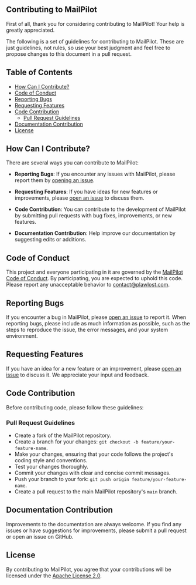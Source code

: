 Contributing to MailPilot
--
First of all, thank you for considering contributing to MailPilot! Your help is greatly appreciated.

The following is a set of guidelines for contributing to MailPilot. These are just guidelines, not rules, so use your best judgment and feel free to propose changes to this document in a pull request.

## Table of Contents

- [How Can I Contribute?](#how-can-i-contribute)
- [Code of Conduct](#code-of-conduct)
- [Reporting Bugs](#reporting-bugs)
- [Requesting Features](#requesting-features)
- [Code Contribution](#code-contribution)
  - [Pull Request Guidelines](#pull-request-guidelines)
- [Documentation Contribution](#documentation-contribution)
- [License](#license)

## How Can I Contribute?

There are several ways you can contribute to MailPilot:

- **Reporting Bugs**: If you encounter any issues with MailPilot, please report them by [opening an issue](https://github.com/plawlost/MailPilot/issues).

- **Requesting Features**: If you have ideas for new features or improvements, please [open an issue](https://github.com/plawlost/MailPilot/issues) to discuss them.

- **Code Contribution**: You can contribute to the development of MailPilot by submitting pull requests with bug fixes, improvements, or new features.

- **Documentation Contribution**: Help improve our documentation by suggesting edits or additions.

## Code of Conduct

This project and everyone participating in it are governed by the [MailPilot Code of Conduct](CODE_OF_CONDUCT.md). By participating, you are expected to uphold this code. Please report any unacceptable behavior to [contact@plawlost.com](mailto:contact@plawlost.com).

## Reporting Bugs

If you encounter a bug in MailPilot, please [open an issue](https://github.com/plawlost/MailPilot/issues) to report it. When reporting bugs, please include as much information as possible, such as the steps to reproduce the issue, the error messages, and your system environment.

## Requesting Features

If you have an idea for a new feature or an improvement, please [open an issue](https://github.com/plawlost/MailPilot/issues) to discuss it. We appreciate your input and feedback.

## Code Contribution

Before contributing code, please follow these guidelines:

### Pull Request Guidelines

- Create a fork of the MailPilot repository.
- Create a branch for your changes: `git checkout -b feature/your-feature-name`.
- Make your changes, ensuring that your code follows the project's coding style and conventions.
- Test your changes thoroughly.
- Commit your changes with clear and concise commit messages.
- Push your branch to your fork: `git push origin feature/your-feature-name`.
- Create a pull request to the main MailPilot repository's `main` branch.

## Documentation Contribution

Improvements to the documentation are always welcome. If you find any issues or have suggestions for improvements, please submit a pull request or open an issue on GitHub.

## License

By contributing to MailPilot, you agree that your contributions will be licensed under the [Apache License 2.0](LICENSE).
